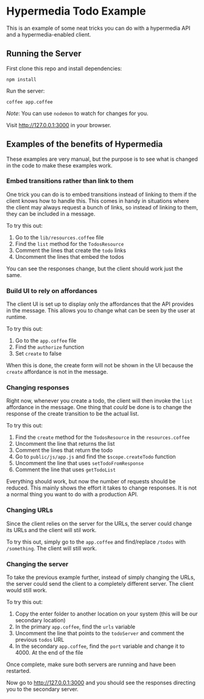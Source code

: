 # Hypermedia Todo Example

This is an example of some neat tricks you can do with a hypermedia API and a
hypermedia-enabled client.

## Running the Server

First clone this repo and install dependencies:

```shell
npm install
```

Run the server:

```
coffee app.coffee
```

*Note*: You can use `nodemon` to watch for changes for you.

Visit http://127.0.0.1:3000 in your browser.

## Examples of the benefits of Hypermedia

These examples are very manual, but the purpose is to see what is changed in the code to make these examples work.

### Embed transitions rather than link to them

One trick you can do is to embed transitions instead of linking to them if the client knows how to handle this. This comes in handy in situations where the client may always request a bunch of links, so instead of linking to them, they can be included in a message.

To try this out:

1. Go to the `lib/resources.coffee` file
1. Find the `list` method for the `TodosResource`
1. Comment the lines that create the `todo` links
1. Uncomment the lines that embed the todos

You can see the responses change, but the client should work just the same.

### Build UI to rely on affordances

The client UI is set up to display only the affordances that the API provides in the message. This allows you to change what can be seen by the user at runtime.

To try this out:

1. Go to the `app.coffee` file
1. Find the `authorize` function
1. Set `create` to false

When this is done, the create form will not be shown in the UI because the `create` affordance is not in the message.

### Changing responses

Right now, whenever you create a todo, the client will then invoke the `list` affordance in the message. One thing that *could* be done is to change the response of the create transition to be the actual list.

To try this out:

1. Find the `create` method for the `TodosResource` in the `resources.coffee`
1. Uncomment the line that returns the list
1. Comment the lines that return the todo
1. Go to `public/js/app.js` and find the `$scope.createTodo` function
1. Uncomment the line that uses `setTodoFromResponse`
1. Comment the line that uses `getTodoList`

Everything should work, but now the number of requests should be reduced. This mainly shows the effort it takes to change responses. It is not a normal thing you want to do with a production API.

### Changing URLs

Since the client relies on the server for the URLs, the server could change its URLs and the client will stil work.

To try this out, simply go to the `app.coffee` and find/replace `/todos` with `/something`. The client will still work.

### Changing the server

To take the previous example further, instead of simply changing the URLs, the server could send the client to a completely different server. The client would still work.

To try this out:

1. Copy the enter folder to another location on your system (this will be our secondary location)
1. In the primary `app.coffee`, find the `urls` variable
1. Uncomment the line that points to the `todoServer` and comment the previous `todos` URL
1. In the secondary `app.coffee`, find the `port` variable and change it to 4000. At the end of the file

Once complete, make sure both servers are running and have been restarted.

Now go to http://127.0.0.1:3000 and you should see the responses directing you to the secondary server.
